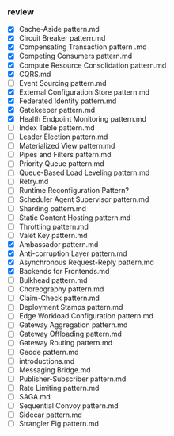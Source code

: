 ### review
- [x] Cache-Aside pattern.md
- [x] Circuit Breaker pattern.md
- [x] Compensating Transaction pattern .md
- [x] Competing Consumers pattern.md
- [x] Compute Resource Consolidation pattern.md
- [x] CQRS.md
- [ ] Event Sourcing pattern.md
- [x] External Configuration Store pattern.md
- [x] Federated Identity pattern.md
- [x] Gatekeeper pattern.md
- [x] Health Endpoint Monitoring pattern.md
- [ ] Index Table pattern.md
- [ ] Leader Election pattern.md
- [ ] Materialized View pattern.md
- [ ] Pipes and Filters pattern.md
- [ ] Priority Queue pattern.md
- [ ] Queue-Based Load Leveling pattern.md
- [ ] Retry.md
- [ ] Runtime Reconfiguration Pattern?
- [ ] Scheduler Agent Supervisor pattern.md
- [ ] Sharding pattern.md
- [ ] Static Content Hosting pattern.md
- [ ] Throttling pattern.md
- [ ] Valet Key pattern.md
- [x] Ambassador pattern.md
- [x] Anti-corruption Layer pattern.md
- [x] Asynchronous Request-Reply pattern.md
- [x] Backends for Frontends.md
- [ ] Bulkhead pattern.md
- [ ] Choreography pattern.md
- [ ] Claim-Check pattern.md
- [ ] Deployment Stamps pattern.md
- [ ] Edge Workload Configuration pattern.md
- [ ] Gateway Aggregation pattern.md
- [ ] Gateway Offloading pattern.md
- [ ] Gateway Routing pattern.md
- [ ] Geode pattern.md
- [ ] introductions.md
- [ ] Messaging Bridge.md
- [ ] Publisher-Subscriber pattern.md
- [ ] Rate Limiting pattern.md
- [ ] SAGA.md
- [ ] Sequential Convoy pattern.md
- [ ] Sidecar pattern.md
- [ ] Strangler Fig pattern.md